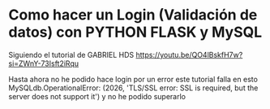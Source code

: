 # Como hacer un Login (Validación de datos) con PYTHON FLASK y MySQL

Siguiendo el tutorial de GABRIEL HDS
https://youtu.be/QO4lBskfH7w?si=ZWnY-73Isft2iRqu


Hasta ahora no he podido hace login por un error 
este tutorial falla en esto
MySQLdb.OperationalError: (2026, 'TLS/SSL error: SSL is required, but the server does not support it')
y no he podido superarlo